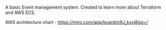 A basic Event management system. Created to learn more about Terraform and AWS ECS.

AWS architecture chart - https://miro.com/app/board/o9J_kxxjBgg=/
